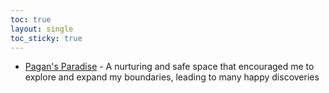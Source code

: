 ```yaml
---
toc: true
layout: single
toc_sticky: true
---
```


- [Pagan's Paradise](https://www.pagansparadise.com/events-calendar) - A nurturing and safe space that encouraged me to explore and expand my boundaries, leading to many happy discoveries